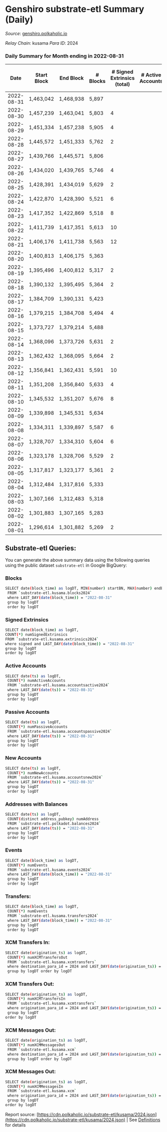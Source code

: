 # Genshiro substrate-etl Summary (Daily)

_Source_: [genshiro.polkaholic.io](https://genshiro.polkaholic.io)

*Relay Chain*: kusama
*Para ID*: 2024



### Daily Summary for Month ending in 2022-08-31


| Date | Start Block | End Block | # Blocks | # Signed Extrinsics (total) | # Active Accounts | # Passive | # New | # Addresses with Balances | # Events | # Transfers | # XCM Transfers In | # XCM Transfers Out | # XCM In | # XCM Out | Issues | 
| ---- | ----------- | --------- | -------- | --------------------------- | ----------------- | --------- | ----- | ------------------------- | -------- | ----------- | ------------------ | ------------------- | -------- | --------- | ------ |
| 2022-08-31 | 1,463,042 | 1,468,938 | 5,897 |  |  |  |  | 24 | 11,804 |   |   |   |  |  |  |
| 2022-08-30 | 1,457,239 | 1,463,041 | 5,803 | 4 |  |  |  | 24 | 11,637 |   | 1  |   | 1 | 2 |  |
| 2022-08-29 | 1,451,334 | 1,457,238 | 5,905 | 4 |  |  |  | 24 | 11,836 |   |   |   |  | 2 |  |
| 2022-08-28 | 1,445,572 | 1,451,333 | 5,762 | 2 |  |  |  | 24 | 11,546 |   | 1  |   | 1 | 1 |  |
| 2022-08-27 | 1,439,766 | 1,445,571 | 5,806 |  |  |  |  | 24 | 11,627 |   | 1  |   | 1 |  |  |
| 2022-08-26 | 1,434,020 | 1,439,765 | 5,746 | 4 |  |  |  | 24 | 11,522 |   | 1  |   | 1 | 2 |  |
| 2022-08-25 | 1,428,391 | 1,434,019 | 5,629 | 2 |  |  |  | 24 | 11,276 |   |   |   |  | 1 |  |
| 2022-08-24 | 1,422,870 | 1,428,390 | 5,521 | 6 |  |  |  | 24 | 11,075 |   |   |   |  | 2 |  |
| 2022-08-23 | 1,417,352 | 1,422,869 | 5,518 | 8 |  |  |  | 24 | 11,077 |   |   |   |  | 4 |  |
| 2022-08-22 | 1,411,739 | 1,417,351 | 5,613 | 10 |  |  |  | 24 | 11,276 |   |   |   |  | 5 |  |
| 2022-08-21 | 1,406,176 | 1,411,738 | 5,563 | 12 |  |  |  | 24 | 11,183 |   |   |   |  | 6 |  |
| 2022-08-20 | 1,400,813 | 1,406,175 | 5,363 |  |  |  |  | 24 | 10,735 |   |   |   |  |  |  |
| 2022-08-19 | 1,395,496 | 1,400,812 | 5,317 | 2 |  |  |  | 24 | 10,651 |   |   |   |  | 1 |  |
| 2022-08-18 | 1,390,132 | 1,395,495 | 5,364 | 2 |  |  |  | 24 | 10,755 |   | 2  |   | 2 | 1 |  |
| 2022-08-17 | 1,384,709 | 1,390,131 | 5,423 |  |  |  |  | 24 | 10,855 |   |   |   |  |  |  |
| 2022-08-16 | 1,379,215 | 1,384,708 | 5,494 | 4 |  |  |  | 24 | 11,023 |   | 2  |   | 2 | 2 |  |
| 2022-08-15 | 1,373,727 | 1,379,214 | 5,488 |  |  |  |  | 24 | 10,990 |   | 1  |   | 1 |  |  |
| 2022-08-14 | 1,368,096 | 1,373,726 | 5,631 | 2 |  |  |  | 24 | 11,284 |   | 1  |   | 1 | 1 |  |
| 2022-08-13 | 1,362,432 | 1,368,095 | 5,664 | 2 |  |  |  | 24 | 11,371 |   | 5  |   | 5 | 1 |  |
| 2022-08-12 | 1,356,841 | 1,362,431 | 5,591 | 10 |  |  |  | 24 | 11,231 |   |   |   |  | 5 |  |
| 2022-08-11 | 1,351,208 | 1,356,840 | 5,633 | 4 |  |  |  | 24 | 11,291 |   |   |   |  | 2 |  |
| 2022-08-10 | 1,345,532 | 1,351,207 | 5,676 | 8 |  |  |  | 24 | 11,394 |   |   |   |  | 4 |  |
| 2022-08-09 | 1,339,898 | 1,345,531 | 5,634 |  |  |  |  | 24 | 11,282 |   | 1  |   | 1 |  |  |
| 2022-08-08 | 1,334,311 | 1,339,897 | 5,587 | 6 |  |  |  | 24 | 11,208 |   |   |   |  | 3 |  |
| 2022-08-07 | 1,328,707 | 1,334,310 | 5,604 | 6 |  |  |  | 24 | 11,241 |   |   |   |  | 3 |  |
| 2022-08-06 | 1,323,178 | 1,328,706 | 5,529 | 2 |  |  |  | 24 | 11,085 |   | 2  |   | 2 | 1 |  |
| 2022-08-05 | 1,317,817 | 1,323,177 | 5,361 | 2 |  |  |  | 24 | 10,739 |   |   |   |  | 1 |  |
| 2022-08-04 | 1,312,484 | 1,317,816 | 5,333 |  |  |  |  | 24 | 10,675 |   |   |   |  |  |  |
| 2022-08-03 | 1,307,166 | 1,312,483 | 5,318 |  |  |  |  | 24 | 10,645 |   |   |   |  |  |  |
| 2022-08-02 | 1,301,883 | 1,307,165 | 5,283 |  |  |  |  | 24 | 10,585 |   | 2  |   | 2 |  |  |
| 2022-08-01 | 1,296,614 | 1,301,882 | 5,269 | 2 |  |  |  | 24 | 10,559 |   | 1  |   | 1 | 1 |  |

## Substrate-etl Queries:
You can generate the above summary data using the following queries using the public dataset `substrate-etl` in Google BigQuery:

### Blocks
```bash
SELECT date(block_time) as logDT, MIN(number) startBN, MAX(number) endBN, COUNT(*) numBlocks 
 FROM `substrate-etl.kusama.blocks2024`  
 where LAST_DAY(date(block_time)) = "2022-08-31" 
 group by logDT 
 order by logDT
```

### Signed Extrinsics
```bash
SELECT date(block_time) as logDT, 
COUNT(*) numSignedExtrinsics 
FROM `substrate-etl.kusama.extrinsics2024`  
where signed and LAST_DAY(date(block_time)) = "2022-08-31" 
group by logDT 
order by logDT
```

### Active Accounts
```bash
SELECT date(ts) as logDT, 
 COUNT(*) numActiveAccounts 
 FROM `substrate-etl.kusama.accountsactive2024` 
 where LAST_DAY(date(ts)) = "2022-08-31" 
 group by logDT 
 order by logDT
```

### Passive Accounts
```bash
SELECT date(ts) as logDT, 
 COUNT(*) numPassiveAccounts 
 FROM `substrate-etl.kusama.accountspassive2024` 
 where LAST_DAY(date(ts)) = "2022-08-31" 
 group by logDT 
 order by logDT
```

### New Accounts
```bash
SELECT date(ts) as logDT, 
 COUNT(*) numNewAccounts 
 FROM `substrate-etl.kusama.accountsnew2024` 
 where LAST_DAY(date(ts)) = "2022-08-31" 
 group by logDT
 order by logDT
```

### Addresses with Balances
```bash
SELECT date(ts) as logDT,
 COUNT(distinct address_pubkey) numAddress 
 FROM `substrate-etl.polkadot.balances2024` 
 where LAST_DAY(date(ts)) = "2022-08-31" 
 group by logDT 
 order by logDT
```

### Events
```bash
SELECT date(block_time) as logDT, 
 COUNT(*) numEvents 
 FROM `substrate-etl.kusama.events2024` 
 where LAST_DAY(date(block_time)) = "2022-08-31" 
 group by logDT 
 order by logDT
```

### Transfers:
```bash
SELECT date(block_time) as logDT, 
 COUNT(*) numEvents 
 FROM `substrate-etl.kusama.transfers2024` 
 where LAST_DAY(date(block_time)) = "2022-08-31" 
 group by logDT 
 order by logDT
```

### XCM Transfers In:
```bash
SELECT date(origination_ts) as logDT, 
 COUNT(*) numXCMTransfersOut 
 FROM `substrate-etl.kusama.xcmtransfers` 
 where destination_para_id = 2024 and LAST_DAY(date(origination_ts)) = "2022-08-31" 
 group by logDT order by logDT
```

### XCM Transfers Out:
```bash
SELECT date(origination_ts) as logDT, 
 COUNT(*) numXCMTransfersIn 
 FROM `substrate-etl.kusama.xcmtransfers` 
 where origination_para_id = 2024 and LAST_DAY(date(origination_ts)) = "2022-08-31" 
 group by logDT 
order by logDT
```

### XCM Messages Out:
```bash
SELECT date(origination_ts) as logDT, 
 COUNT(*) numXCMMessagesOut 
 FROM `substrate-etl.kusama.xcm` 
 where destination_para_id = 2024 and LAST_DAY(date(origination_ts)) = "2022-08-31" 
 group by logDT order by logDT
```

### XCM Messages Out:
```bash
SELECT date(origination_ts) as logDT, 
 COUNT(*) numXCMMessagesIn 
 FROM `substrate-etl.kusama.xcm` 
 where origination_para_id = 2024 and LAST_DAY(date(origination_ts)) = "2022-08-31" 
 group by logDT 
order by logDT
```


Report source: [https://cdn.polkaholic.io/substrate-etl/kusama/2024.json](https://cdn.polkaholic.io/substrate-etl/kusama/2024.json) | See [Definitions](/DEFINITIONS.md) for details
